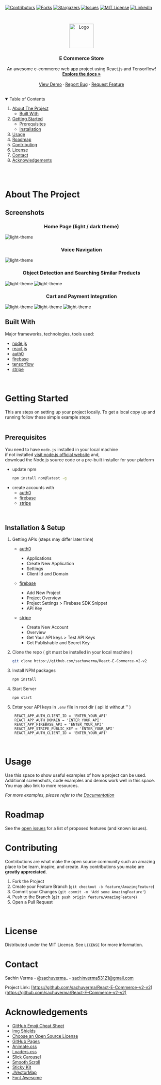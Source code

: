 
<!--
*** Thanks for checking out the Best-README-Template. If you have a suggestion
*** that would make this better, please fork the repo and create a pull request
*** or simply open an issue with the tag "enhancement".
*** Thanks again! Now go create something AMAZING! :D
-->



<!-- PROJECT SHIELDS -->
<!--
*** I'm using markdown "reference style" links for readability.
*** Reference links are enclosed in brackets [ ] instead of parentheses ( ).
*** See the bottom of this document for the declaration of the reference variables
*** for contributors-url, forks-url, etc. This is an optional, concise syntax you may use.
*** https://www.markdownguide.org/basic-syntax/#reference-style-links
-->


[![Contributors][contributors-shield]][contributors-url]
[![Forks][forks-shield]][forks-url]
[![Stargazers][stars-shield]][stars-url]
[![Issues][issues-shield]][issues-url]
[![MIT License][license-shield]][license-url]
[![LinkedIn][linkedin-shield]][linkedin-url]



<!-- PROJECT LOGO -->
<br />
<p align="center">
  <a href="https://github.com/sachuverma/React-E-Commerce-v2">
    <img src="./src/assets/logo.png" alt="Logo" width="80" height="80">
  </a>

  <h3 align="center">E Commerce Store</h3>

  <p align="center">
    An awesome e-commerce web app project using React.js and Tensorflow!
    <br />
    <a href="https://github.com/sachuverma/React-E-Commerce-v2"><strong>Explore the docs »</strong></a>
    <br />
    <br />
    <a href="https://github.com/sachuverma/React-E-Commerce-v2">View Demo</a>
    ·
    <a href="https://github.com/sachuverma/React-E-Commerce-v2/issues">Report Bug</a>
    ·
    <a href="https://github.com/sachuverma/React-E-Commerce-v2/issues">Request Feature</a>
  </p>
</p>


<br />

<!-- TABLE OF CONTENTS -->
<details open="open">
  <summary>Table of Contents</summary>
  <ol>
    <li>
      <a href="#about-the-project">About The Project</a>
      <ul>
        <li><a href="#built-with">Built With</a></li>
      </ul>
    </li>
    <li>
      <a href="#getting-started">Getting Started</a>
      <ul>
        <li><a href="#prerequisites">Prerequisites</a></li>
        <li><a href="#installation">Installation</a></li>
      </ul>
    </li>
    <li><a href="#usage">Usage</a></li>
    <li><a href="#roadmap">Roadmap</a></li>
    <li><a href="#contributing">Contributing</a></li>
    <li><a href="#license">License</a></li>
    <li><a href="#contact">Contact</a></li>
    <li><a href="#acknowledgements">Acknowledgements</a></li>
  </ol>
</details>

<br />
<br />


<!-- ABOUT THE PROJECT -->
# About The Project

## Screenshots

<h3 align="center">Home Page (light / dark theme)</h3>


<img src="./demo/home.gif" alt="light-theme">

<br />
<h3 align="center">Voice Navigation</h3>
<img src="./demo/voice.gif" alt="light-theme">

<br />
<h3 align="center">Object Detection and Searching Similar Products</h3>
<img src="./demo/scan.png" alt="light-theme">
<img src="./demo/scan2.png" alt="light-theme">


<br />
<h3 align="center">Cart and Payment Integration</h3>
<img src="./demo/cart.png" alt="light-theme">
<img src="./demo/pay.png" alt="light-theme">
<img src="./demo/pay2.png" alt="light-theme">

<!-- 
<p align="center">
  <img src="./src/assets/about.png" style="width:33%">
  <img src="./src/assets/auth.png" style="width:33%">
  <img src="./src/assets/cart.png" style="width:33%">
  <img src="./src/assets/history.png" style="width:33%">
  <img src="./src/assets/products-grid.png" style="width:33%">
  <img src="./src/assets/products-list.png" style="width:33%">
  <img src="./src/assets/products-filter.png" style="width:33%">
  <img src="./src/assets/product-page.png" style="width:33%">
  <img src="./src/assets/scanner.png" style="width:33%">
  <img src="./src/assets/scanner-products.png" style="width:33%">
</p> -->


<br />


## Built With

Major frameworks, technologies, tools used:
* [node.js](https://getbootstrap.com)
* [react.js](https://jquery.com)
* [auth0](https://auth0.com)
* [firebase](https://firebase.google.com/)
* [tensorflow](https://www.tensorflow.org/js)
* [stripe](https://stripe.com/en-in)


<br />

<!-- GETTING STARTED -->
# Getting Started

This are steps on setting up your project locally.
To get a local copy up and running follow these simple example steps.
<br />
<br />

## Prerequisites

You need to have `node.js` installed in your local machine   
if not installed [visit node.js official website](https://nodejs.org/en/download/) and,  
download the Node.js source code or a pre-built installer for your platform

* update npm
  ```sh
  npm install npm@latest -g
  ```
* create accounts with 
  * [auth0](https://auth0.com)
  * [firebase](https://firebase.google.com/)
  * [stripe](https://stripe.com/en-in)
<br />

## Installation & Setup

1. Getting APIs (steps may differ later time) 
    - [auth0](https://manage.auth0.com/dashboard/us/github-users-auth/applications)
      - Applications
      - Create New Application
      - Settings
      - Client Id and Domain
  
    - [firebase](https://console.firebase.google.com/)
      - Add New Project
      - Project Overview
      - Project Settings > Firebase SDK Snippet
      - API Key
  
    - [stripe](https://dashboard.stripe.com/test/dashboard)
      - Create New Account 
      -  Overview 
      -  Get Your API keys > Test API Keys
      - Get Publishable and Secret Key 
   
2. Clone the repo ( git must be installed in your local machine )
   ```sh
   git clone https://github.com/sachuverma/React-E-Commerce-v2-v2
   ```
3. Install NPM packages
   ```sh
   npm install
   ```
4. Start Server
   ```sh
   npm start
   ```
5. Enter your API keys in `.env` file in root dir ( api id without '' )
   ```JS
    REACT_APP_AUTH_CLIENT_ID = 'ENTER_YOUR_API'
    REACT_APP_AUTH_DOMAIN = 'ENTER_YOUR_API'
    REACT_APP_FIREBASE_API = 'ENTER_YOUR_API'
    REACT_APP_STRIPE_PUBLIC_KEY = 'ENTER_YOUR_API'
    REACT_APP_AUTH_CLIENT_ID = 'ENTER_YOUR_API'
   ```
   
<br />



<!-- USAGE EXAMPLES -->
# Usage

Use this space to show useful examples of how a project can be used. Additional screenshots, code examples and demos work well in this space. You may also link to more resources.

_For more examples, please refer to the [Documentation](https://example.com)_
<br />



<!-- ROADMAP -->
# Roadmap

See the [open issues](https://github.com/sachuverma/React-E-Commerce-v2/issues) for a list of proposed features (and known issues).
<br />



<!-- CONTRIBUTING -->
# Contributing

Contributions are what make the open source community such an amazing place to be learn, inspire, and create. Any contributions you make are **greatly appreciated**.

1. Fork the Project
2. Create your Feature Branch (`git checkout -b feature/AmazingFeature`)
3. Commit your Changes (`git commit -m 'Add some AmazingFeature'`)
4. Push to the Branch (`git push origin feature/AmazingFeature`)
5. Open a Pull Request
<br />



<!-- LICENSE -->
# License

Distributed under the MIT License. See `LICENSE` for more information.
<br />



<!-- CONTACT -->
# Contact

Sachin Verma - [@sachuverma_](https://twitter.com/sachuverma_) - sachinverma53121@gmail.com

Project Link: [https://github.com/sachuverma/React-E-Commerce-v2-v2](https://github.com/sachuverma/React-E-Commerce-v2-v2)
<br />
 


<!-- ACKNOWLEDGEMENTS -->
# Acknowledgements
* [GitHub Emoji Cheat Sheet](https://www.webpagefx.com/tools/emoji-cheat-sheet)
* [Img Shields](https://shields.io)
* [Choose an Open Source License](https://choosealicense.com)
* [GitHub Pages](https://pages.github.com)
* [Animate.css](https://daneden.github.io/animate.css)
* [Loaders.css](https://connoratherton.com/loaders)
* [Slick Carousel](https://kenwheeler.github.io/slick)
* [Smooth Scroll](https://github.com/cferdinandi/smooth-scroll)
* [Sticky Kit](http://leafo.net/sticky-kit)
* [JVectorMap](http://jvectormap.com)
* [Font Awesome](https://fontawesome.com)





<!-- MARKDOWN LINKS & IMAGES -->
<!-- https://www.markdownguide.org/basic-syntax/#reference-style-links -->
[contributors-shield]: https://img.shields.io/github/contributors/sachuverma/React-E-Commerce-v2.svg?style=for-the-badge
[contributors-url]: https://github.com/sachuverma/React-E-Commerce-v2/graphs/contributors
[forks-shield]: https://img.shields.io/github/forks/sachuverma/React-E-Commerce-v2.svg?style=for-the-badge
[forks-url]: https://github.com/sachuverma/React-E-Commerce-v2/network/members
[stars-shield]: https://img.shields.io/github/stars/sachuverma/React-E-Commerce-v2.svg?style=for-the-badge
[stars-url]: https://github.com/sachuverma/React-E-Commerce-v2/stargazers
[issues-shield]: https://img.shields.io/github/issues/sachuverma/React-E-Commerce-v2.svg?style=for-the-badge
[issues-url]: https://github.com/sachuverma/React-E-Commerce-v2/issues
[license-shield]: https://img.shields.io/github/license/sachuverma/React-E-Commerce-v2.svg?style=for-the-badge
[license-url]: https://github.com/sachuverma/React-E-Commerce-v2/blob/master/LICENSE.txt
[linkedin-shield]: https://img.shields.io/badge/-LinkedIn-black.svg?style=for-the-badge&logo=linkedin&colorB=555
[linkedin-url]: https://linkedin.com/in/sachuverma
[product-screenshot]: src/images/user.png
[login-screenshot]: src/images/login.png
[auth-screenshot]: src/images/auth.png
